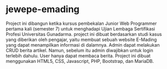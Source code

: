 # jewepe-emading
Project ini dibangun ketika kursus pembekalan Junior Web Programmer pertama kali (semester 7) untuk menghadapi Ujian Lembaga Sertifikasi Profesi Universitas Gunadarma. project ini dibuat berdasarkan studi kasus yang diberikan oleh pengajar, yaitu membuat sebuah website E-Mading yang dapat menampilkan informasi di dalamnya. Admin dapat melakukan CRUD berita artikel. Namun, sebelum itu admin diwajibkan untuk login terlebih dahulu. User hanya dapat membaca berita. Project ini dibuat menggunakan HTML5, CSS, Javascript, PHP, Bootstrap, dan MariaDB.  
